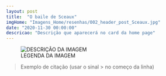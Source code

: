 ```yaml
---
layout: post
title:  "O baile de Sceaux"
imgHome: "Imagens_Home/resenhas/002_header_post_Sceaux.jpg"
date: "2020-11-30 00:00:00"
descricao: "Descrição que aparecerá no card da home page"
---
```



<figure class="image">
  <img src="{{site.baseurl}}/images_posts/002-o-baile-de-sceaux/BalzacBaileSceaux.jpg" alt="DESCRIÇÃO DA IMAGEM">
  <figcaption>LEGENDA DA IMAGEM</figcaption>

  <a target="_blank" href=""></a>
</figure>

>Exemplo de citação (usar o sinal > no começo da linha)

